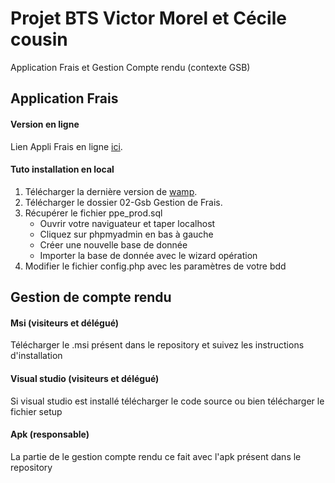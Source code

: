 # Projet BTS Victor Morel et Cécile cousin
Application Frais et Gestion Compte rendu (contexte GSB)

## Application Frais

#### Version en ligne
Lien Appli Frais  en ligne [ici](http://ppe2.kwalys.com).

#### Tuto installation en local
1.  Télécharger la dernière version de [wamp](http://www.wampserver.com).
2.  Télécharger le dossier 02-Gsb Gestion de Frais.
3.  Récupérer le fichier ppe_prod.sql
      *   Ouvrir votre naviguateur et taper localhost
      *   Cliquez sur phpmyadmin en bas à gauche 
      *   Créer une nouvelle base de donnée
      *   Importer la base de donnée avec le wizard opération
4.  Modifier le fichier config.php avec les paramètres de votre bdd

## Gestion de compte rendu

#### Msi (visiteurs et délégué)
Télécharger le .msi présent dans le repository et suivez les instructions d'installation

#### Visual studio (visiteurs et délégué)
Si visual studio est installé télécharger le code source ou bien télécharger le fichier setup

#### Apk (responsable)
La partie de le gestion compte rendu ce fait avec l'apk présent dans le repository
